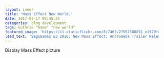```yaml
---
layout: inner
title: 'Mass Effect New World.'
date: 2017-07-17 09:45:34
categories: blog development
tags: Guthrie "Game" "new world"
featured_image: 'https://c1.staticflickr.com/8/7463/27557588891_e1579f462b_b.jpg'
lead_text: 'BagoGames E3 2016: New Mass Effect: Andromeda Trailer Released EA and BioWare have shown a new trailer for Mass Effect: Andromeda with gameplay. More information will come this Fall. Powered by EA's Frostbite 3, the game has been confirmed to have a whole new cast, "more freedom," and "reote hostile planets" that is "teeming with alien life and. [Public domain], via Wikimedia Commons.'
---
```


Display Mass Effect picture
